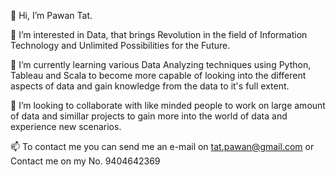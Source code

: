 👋 Hi, I’m Pawan Tat.

👀 I’m interested in Data, that brings Revolution in the field of Information Technology and Unlimited Possibilities for the Future.

🌱 I’m currently learning various Data Analyzing techniques using Python, Tableau and Scala to become more capable of looking into the different aspects of data and gain knowledge from the data to it's full extent.

💞️ I’m looking to collaborate with like minded people to work on large amount of data and simillar projects to gain more into the world of data and experience new scenarios.

📫 To contact me you can send me an e-mail on tat.pawan@gmail.com or Contact me on my No. 9404642369
